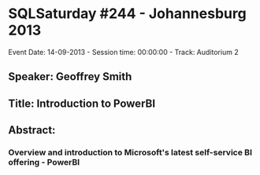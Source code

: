 # SQLSaturday #244 - Johannesburg 2013
Event Date: 14-09-2013 - Session time: 00:00:00 - Track: Auditorium 2
## Speaker: Geoffrey Smith
## Title: Introduction to PowerBI
## Abstract:
### Overview and introduction to Microsoft's latest self-service BI offering - PowerBI
